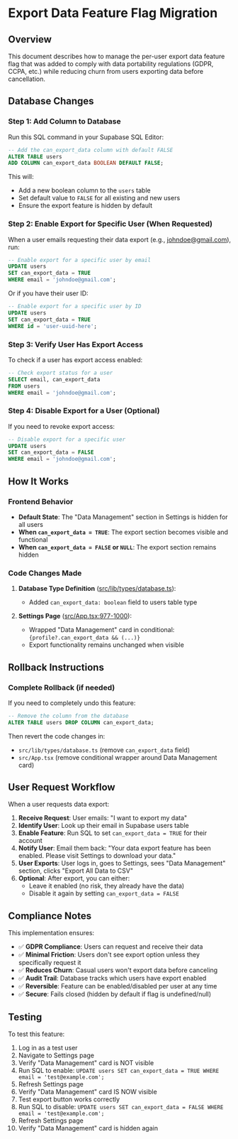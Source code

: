 # Export Data Feature Flag Migration

## Overview
This document describes how to manage the per-user export data feature flag that was added to comply with data portability regulations (GDPR, CCPA, etc.) while reducing churn from users exporting data before cancellation.

## Database Changes

### Step 1: Add Column to Database
Run this SQL command in your Supabase SQL Editor:

```sql
-- Add the can_export_data column with default FALSE
ALTER TABLE users
ADD COLUMN can_export_data BOOLEAN DEFAULT FALSE;
```

This will:
- Add a new boolean column to the `users` table
- Set default value to `FALSE` for all existing and new users
- Ensure the export feature is hidden by default

### Step 2: Enable Export for Specific User (When Requested)
When a user emails requesting their data export (e.g., johndoe@gmail.com), run:

```sql
-- Enable export for a specific user by email
UPDATE users
SET can_export_data = TRUE
WHERE email = 'johndoe@gmail.com';
```

Or if you have their user ID:

```sql
-- Enable export for a specific user by ID
UPDATE users
SET can_export_data = TRUE
WHERE id = 'user-uuid-here';
```

### Step 3: Verify User Has Export Access
To check if a user has export access enabled:

```sql
-- Check export status for a user
SELECT email, can_export_data
FROM users
WHERE email = 'johndoe@gmail.com';
```

### Step 4: Disable Export for a User (Optional)
If you need to revoke export access:

```sql
-- Disable export for a specific user
UPDATE users
SET can_export_data = FALSE
WHERE email = 'johndoe@gmail.com';
```

## How It Works

### Frontend Behavior
- **Default State**: The "Data Management" section in Settings is hidden for all users
- **When `can_export_data = TRUE`**: The export section becomes visible and functional
- **When `can_export_data = FALSE` or `NULL`**: The export section remains hidden

### Code Changes Made
1. **Database Type Definition** ([src/lib/types/database.ts](src/lib/types/database.ts)):
   - Added `can_export_data: boolean` field to users table type

2. **Settings Page** ([src/App.tsx:977-1000](src/App.tsx#L977-L1000)):
   - Wrapped "Data Management" card in conditional: `{profile?.can_export_data && (...)}`
   - Export functionality remains unchanged when visible

## Rollback Instructions

### Complete Rollback (if needed)
If you need to completely undo this feature:

```sql
-- Remove the column from the database
ALTER TABLE users DROP COLUMN can_export_data;
```

Then revert the code changes in:
- `src/lib/types/database.ts` (remove `can_export_data` field)
- `src/App.tsx` (remove conditional wrapper around Data Management card)

## User Request Workflow

When a user requests data export:

1. **Receive Request**: User emails: "I want to export my data"
2. **Identify User**: Look up their email in Supabase users table
3. **Enable Feature**: Run SQL to set `can_export_data = TRUE` for their account
4. **Notify User**: Email them back: "Your data export feature has been enabled. Please visit Settings to download your data."
5. **User Exports**: User logs in, goes to Settings, sees "Data Management" section, clicks "Export All Data to CSV"
6. **Optional**: After export, you can either:
   - Leave it enabled (no risk, they already have the data)
   - Disable it again by setting `can_export_data = FALSE`

## Compliance Notes

This implementation ensures:
- ✅ **GDPR Compliance**: Users can request and receive their data
- ✅ **Minimal Friction**: Users don't see export option unless they specifically request it
- ✅ **Reduces Churn**: Casual users won't export data before canceling
- ✅ **Audit Trail**: Database tracks which users have export enabled
- ✅ **Reversible**: Feature can be enabled/disabled per user at any time
- ✅ **Secure**: Fails closed (hidden by default if flag is undefined/null)

## Testing

To test this feature:

1. Log in as a test user
2. Navigate to Settings page
3. Verify "Data Management" card is NOT visible
4. Run SQL to enable: `UPDATE users SET can_export_data = TRUE WHERE email = 'test@example.com';`
5. Refresh Settings page
6. Verify "Data Management" card IS NOW visible
7. Test export button works correctly
8. Run SQL to disable: `UPDATE users SET can_export_data = FALSE WHERE email = 'test@example.com';`
9. Refresh Settings page
10. Verify "Data Management" card is hidden again
